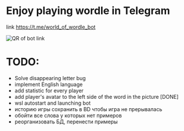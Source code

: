 # Enjoy playing wordle in Telegram
link https://t.me/world_of_wordle_bot

![QR of bot link](https://user-images.githubusercontent.com/40667576/202183130-8422a1eb-0601-4e70-b51b-8f29ba49a834.png)

# TODO:

- Solve disappearing letter bug  
- implement English language  
- add statistic for every player  
- add player's avatar to the left side of the word in the picture [DONE]
- wsl autostart and launching bot
- историю игры сохранить в BD чтобы игра не прерывалась
- обойти все слова у которых нет примеров
- реорганизовать БД, перенести примеры 
